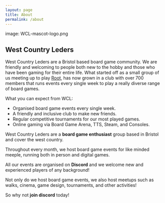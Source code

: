 ```yaml
---
layout: page
title: About
permalink: /about
---
```


image: WCL-mascot-logo.png

## __West Country Leders__
West Country Leders are a Bristol based board game community. We are friendly and welcoming to people both new to the hobby and those who have been gaming for their entire life.
What started off as a small group of us meeting up to play [Root](https://boardgamegeek.com/boardgame/237182/root), has now grown in a club with over 700 members that runs events every single week to play a really diverse range of board games.

What you can expect from WCL:
- Organised board game events every single week.
- A friendly and inclusive club to make new friends.
- Regular competitive tournaments for our most played games.
- Online gaming via Board Game Arena, TTS, Steam, and Consoles.










West Country Leders are a **board game enthusiast** group based in Bristol and cover the west country.

Throughout every month, we host board game events for like minded meeple, running both in person and digital games.

All our events are organised on **Discord** and we welcome new and experienced players of any background!

Not only do we host board game events, we also host meetups such as walks, cinema, game design, tournaments, and other activities!

So why not **join discord** today!

